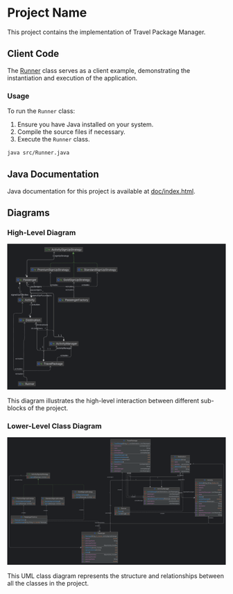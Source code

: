 # Project Name

This project contains the implementation of Travel Package Manager.

## Client Code

The [Runner](src/Runner.java) class serves as a client example, demonstrating the instantiation and execution of the application.

### Usage

To run the `Runner` class:

1. Ensure you have Java installed on your system.
2. Compile the source files if necessary.
3. Execute the `Runner` class.

```bash
java src/Runner.java
```

## Java Documentation

Java documentation for this project is available at [doc/index.html](doc/index.html).

## Diagrams

### High-Level Diagram

![High Level Diagram](higher-level-diagram.png)

This diagram illustrates the high-level interaction between different sub-blocks of the project.

### Lower-Level Class Diagram

![Lower Level Class Diagram](lower-level-class-diagram.png)

This UML class diagram represents the structure and relationships between all the classes in the project.

